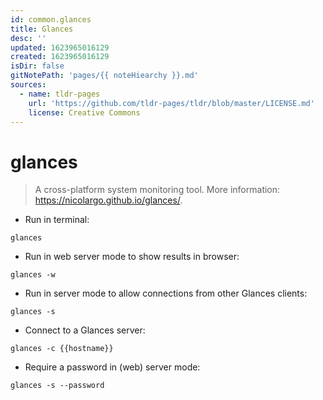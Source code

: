 ```yaml
---
id: common.glances
title: Glances
desc: ''
updated: 1623965016129
created: 1623965016129
isDir: false
gitNotePath: 'pages/{{ noteHiearchy }}.md'
sources:
  - name: tldr-pages
    url: 'https://github.com/tldr-pages/tldr/blob/master/LICENSE.md'
    license: Creative Commons
---
```

# glances

> A cross-platform system monitoring tool.
> More information: <https://nicolargo.github.io/glances/>.

- Run in terminal:

`glances`

- Run in web server mode to show results in browser:

`glances -w`

- Run in server mode to allow connections from other Glances clients:

`glances -s`

- Connect to a Glances server:

`glances -c {{hostname}}`

- Require a password in (web) server mode:

`glances -s --password`

